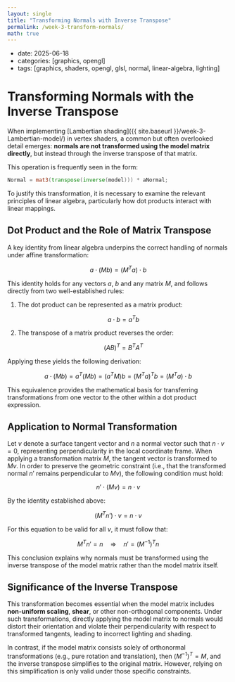 ```yaml
---
layout: single
title: "Transforming Normals with Inverse Transpose"
permalink: /week-3-transform-normals/
math: true
---
```

* date: 2025-06-18
* categories: [graphics, opengl]
* tags: [graphics, shaders, opengl, glsl, normal, linear-algebra, lighting]


# Transforming Normals with the Inverse Transpose

When implementing [Lambertian shading]({{ site.baseurl }}/week-3-Lambertian-model/) in vertex shaders, a common but often overlooked detail emerges: **normals are not transformed using the model matrix directly**, but instead through the inverse transpose of that matrix.

This operation is frequently seen in the form:

```glsl
Normal = mat3(transpose(inverse(model))) * aNormal;
```

To justify this transformation, it is necessary to examine the relevant principles of linear algebra, particularly how dot products interact with linear mappings.


## Dot Product and the Role of Matrix Transpose

A key identity from linear algebra underpins the correct handling of normals under affine transformation:

$$
a \cdot (M b) = (M^T a) \cdot b
$$

This identity holds for any vectors $a$, $b$ and any matrix $M$, and follows directly from two well-established rules:

1. The dot product can be represented as a matrix product:

   $$
   a \cdot b = a^T b
   $$

2. The transpose of a matrix product reverses the order:

   $$
   (AB)^T = B^T A^T
   $$

Applying these yields the following derivation:

$$
a \cdot (M b) = a^T (M b) = (a^T M) b = (M^T a)^T b = (M^T a) \cdot b
$$

This equivalence provides the mathematical basis for transferring transformations from one vector to the other within a dot product expression.


## Application to Normal Transformation

Let $v$ denote a surface tangent vector and $n$ a normal vector such that $n \cdot v = 0$, representing perpendicularity in the local coordinate frame. When applying a transformation matrix $M$, the tangent vector is transformed to $M v$. In order to preserve the geometric constraint (i.e., that the transformed normal $n'$ remains perpendicular to $M v$), the following condition must hold:

$$
n' \cdot (M v) = n \cdot v
$$

By the identity established above:

$$
(M^T n') \cdot v = n \cdot v
$$

For this equation to be valid for all $v$, it must follow that:

$$
M^T n' = n \quad \Rightarrow \quad n' = (M^{-1})^T n
$$

This conclusion explains why normals must be transformed using the inverse transpose of the model matrix rather than the model matrix itself.


## Significance of the Inverse Transpose

This transformation becomes essential when the model matrix includes **non-uniform scaling**, **shear**, or other non-orthogonal components. Under such transformations, directly applying the model matrix to normals would distort their orientation and violate their perpendicularity with respect to transformed tangents, leading to incorrect lighting and shading.

In contrast, if the model matrix consists solely of orthonormal transformations (e.g., pure rotation and translation), then $(M^{-1})^T = M$, and the inverse transpose simplifies to the original matrix. However, relying on this simplification is only valid under those specific constraints.
